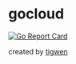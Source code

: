 # gocloud

[![Go Report Card](https://goreportcard.com/badge/github.com/mlctrez/gocloud)](https://goreportcard.com/report/github.com/mlctrez/gocloud)

created by [tigwen](https://github.com/mlctrez/tigwen)
